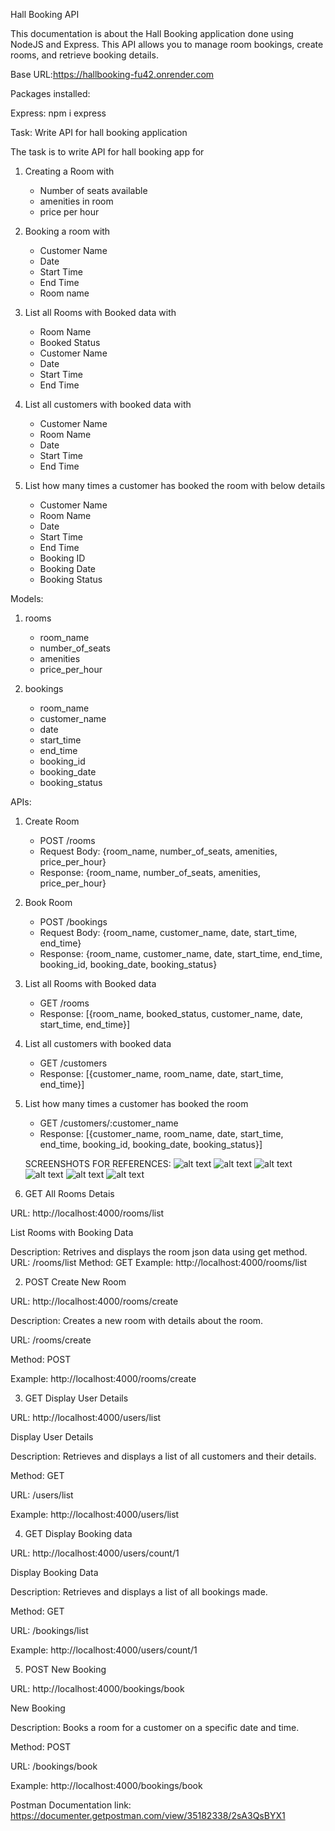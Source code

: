 Hall Booking API

This documentation is about the Hall Booking application done using NodeJS and Express.
 This API allows you to manage room bookings, create rooms, and retrieve booking details.


Base URL:https://hallbooking-fu42.onrender.com


Packages installed:

Express: npm i express

Task: Write API for hall booking application

The task is to write API for hall booking app for

1. Creating a Room with

   - Number of seats available
   - amenities in room
   - price per hour

2. Booking a room with

   - Customer Name
   - Date
   - Start Time
   - End Time
   - Room name

3. List all Rooms with Booked data with

   - Room Name
   - Booked Status
   - Customer Name
   - Date
   - Start Time
   - End Time

4. List all customers with booked data with

   - Customer Name
   - Room Name
   - Date
   - Start Time
   - End Time

5. List how many times a customer has booked the room with below details
   - Customer Name
   - Room Name
   - Date
   - Start Time
   - End Time
   - Booking ID
   - Booking Date
   - Booking Status

Models:

1. rooms

   - room_name
   - number_of_seats
   - amenities
   - price_per_hour

2. bookings

   - room_name
   - customer_name
   - date
   - start_time
   - end_time
   - booking_id
   - booking_date
   - booking_status

APIs:

1. Create Room

   - POST /rooms
   - Request Body: {room_name, number_of_seats, amenities, price_per_hour}
   - Response: {room_name, number_of_seats, amenities, price_per_hour}

2. Book Room

   - POST /bookings
   - Request Body: {room_name, customer_name, date, start_time, end_time}
   - Response: {room_name, customer_name, date, start_time, end_time, booking_id, booking_date, booking_status}

3. List all Rooms with Booked data

   - GET /rooms
   - Response: [{room_name, booked_status, customer_name, date, start_time, end_time}]

4. List all customers with booked data

   - GET /customers
   - Response: [{customer_name, room_name, date, start_time, end_time}]

5. List how many times a customer has booked the room

   - GET /customers/:customer_name
   - Response: [{customer_name, room_name, date, start_time, end_time, booking_id, booking_date, booking_status}]


   SCREENSHOTS FOR REFERENCES:
   ![alt text](<Screenshot 2024-06-25 155556.png>)
    ![alt text](<Screenshot 2024-06-25 160458.png>) 
    ![alt text](<Screenshot 2024-06-25 160341.png>) 
    ![alt text](<Screenshot 2024-06-25 160258.png>) 
    ![alt text](<Screenshot 2024-06-25 160115.png>) 
    ![alt text](<Screenshot 2024-06-25 155648.png>)

1. GET All Rooms Detais

URL: http://localhost:4000/rooms/list

List Rooms with Booking Data

Description: Retrives and displays the room json data using get method.
URL: /rooms/list
Method: GET
Example: http://localhost:4000/rooms/list

2. POST Create New Room

URL: http://localhost:4000/rooms/create

Description: Creates a new room with details about the room.

URL: /rooms/create

Method: POST

Example: http://localhost:4000/rooms/create

3. GET Display User Details

URL: http://localhost:4000/users/list

Display User Details

Description: Retrieves and displays a list of all customers and their details.

Method: GET

URL: /users/list

Example: http://localhost:4000/users/list


4. GET Display Booking data

URL: http://localhost:4000/users/count/1

Display Booking Data

Description: Retrieves and displays a list of all bookings made.

Method: GET

URL: /bookings/list

Example: http://localhost:4000/users/count/1

5. POST New Booking

URL: http://localhost:4000/bookings/book

New Booking

Description: Books a room for a customer on a specific date and time.

Method: POST

URL: /bookings/book

Example: http://localhost:4000/bookings/book

Postman Documentation link: https://documenter.getpostman.com/view/35182338/2sA3QsBYX1
